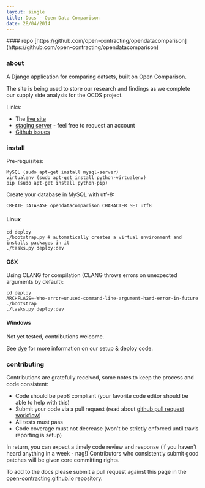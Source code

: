 ```yaml
---
layout: single
title: Docs - Open Data Comparison
date: 28/04/2014
---
```

<div class="toc"></div>
#### repo [https://github.com/open-contracting/opendatacomparison](https://github.com/open-contracting/opendatacomparison)

### about
A Django application for comparing datsets, built on Open Comparison. 

The site is being used to store our research and findings as we complete our supply side analysis for 
the OCDS project.

Links:

* The [live site](http://ocds.aptivate.org/opendatacomparison)
* [staging server](http://ocds.stage.aptivate.org/opendatacomparison) - feel free to request an account
* [Github issues](http://github.com/open-contracting/opendatacomparison/issues)

### install
Pre-requisites:

    MySQL (sudo apt-get install mysql-server)
    virtualenv (sudo apt-get install python-virtualenv)
    pip (sudo apt-get install python-pip)


Create your database in MySQL with utf-8:

    CREATE DATABASE opendatacomparison CHARACTER SET utf8


#### Linux
    cd deploy
    ./bootstrap.py # automatically creates a virtual environment and installs packages in it
    ./tasks.py deploy:dev

#### OSX
Using CLANG for compilation (CLANG throws errors on unexpected arguments by default):

    cd deploy
    ARCHFLAGS=-Wno-error=unused-command-line-argument-hard-error-in-future ./bootstrap
    ./tasks.py deploy:dev

#### Windows
Not yet tested, contributions welcome.

See [dye](http://github.com/aptivate/dye) for more information on our setup & deploy code.

### contributing
Contributions are gratefully received, some notes to keep the process and code consistent:

* Code should be pep8 compliant (your favorite code editor should be able to help with this)
* Submit your code via a pull request (read about [github pull request workflow](https://help.github.com/articles/using-pull-requests))
* All tests must pass
* Code coverage must not decrease (won't be strictly enforced until travis reporting is setup)

In return, you can expect a timely code review and response (if you haven't heard anything in a week - nag!)
Contributors who consistently submit good patches will be given core committing rights.

To add to the docs please submit a pull request against this page in the [open-contracting.github.io](http://github.com/open-contracting/open-contracting.github.io) repository.
